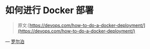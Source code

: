 # 如何进行 Docker 部署

> 原文:[https://devops.com/how-to-do-a-docker-deployment/](https://devops.com/how-to-do-a-docker-deployment/)

— [罗尔泊](https://devops.com/author/breselman/)